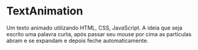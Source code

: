 # TextAnimation

Um texto animado utilizando HTML, CSS, JavaScript.
A ideia que seja escrito uma palavra curta, após passar seu mouse por cima as particulas abram e se expandam e depois feche automaticamente.
